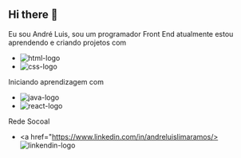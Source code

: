 ## Hi there 👋
Eu sou André Luis, sou um programador Front End
atualmente estou aprendendo e criando projetos 
com 

- <img csr="https://img.shields.io/badge/HTML-239120?style=for-the-badge&logo=html5&logoColor=white" alt="html-logo" />

- <img csr="https://img.shields.io/badge/CSS-239120?&style=for-the-badge&logo=css3&logoColor=white" alt="css-logo" />

Iniciando aprendizagem com

- <img csr="https://img.shields.io/badge/JavaScript-F7DF1E?style=for-the-badge&logo=javascript&logoColor=black" alt="java-logo" />

- <img csr="https://img.shields.io/badge/React-20232A?style=for-the-badge&logo=react&logoColor=61DAFB" alt="react-logo" />

Rede Socoal

- <a href="https://www.linkedin.com/in/andreluislimaramos/><img crs="https://img.shields.io/badge/LinkedIn-0077B5?style=for-the-badge&logo=linkedin&logoColor=white" alt="linkendin-logo" /><a/>

<!--
**Andrelui007/Andrelui007** is a ✨ _special_ ✨ repository because its `README.md` (this file) appears on your GitHub profile.

Here are some ideas to get you started:

- 🔭 I’m currently working on ...
- 🌱 I’m currently learning ...
- 👯 I’m looking to collaborate on ...
- 🤔 I’m looking for help with ...
- 💬 Ask me about ...
- 📫 How to reach me: ...
- 😄 Pronouns: ...
- ⚡ Fun fact: ...
-->
